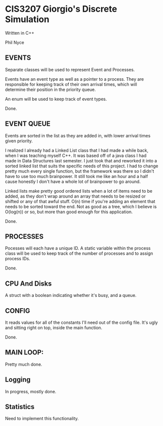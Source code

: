 # CIS3207 Giorgio's Discrete Simulation
  
  Written in C++
  
  Phil Nyce


## EVENTS

  Separate classes will be used to represent Event and Processes.

  Events have an event type as well as a pointer to a process. They are responsible for keeping track of their own arrival times, which will determine their position in the priority queue.

  An enum will be used to keep track of event types.
  
  Done.
  
  
## EVENT QUEUE
  
  Events are sorted in the list as they are added in, with lower arrival times given priority.
  
  I realized I already had a Linked List class that I had made a while back, when I was teaching myself C++. It was based off of a java class I had made in Data Structures last semester. I just took that and reworked it into a sorted linked list that suits the specific needs of this project. I had to change pretty much every single function, but the framework was there so I didn't have to use too much brainpower. It still took me like an hour and a half cause honestly I don't have a whole lot of brainpower to go around.
  
  Linked lists make pretty good ordered lists when a lot of items need to be added, as they don't wrap around an array that needs to be resized or shifted or any of that awful stuff. O(n) time if you're adding an element that needs to be sorted toward the end. Not as good as a tree, which I believe is O(log(n)) or so, but more than good enough for this application.
  
  Done.


## PROCESSES

  Pocesses will each have a unique ID. A static variable within the process class will be used to keep track of the number of processes and to assign process IDs.

  Done.


## CPU And Disks

  A struct with a boolean indicating whether it's busy, and a queue.


## CONFIG

  It reads values for all of the constants I'll need out of the config file. It's ugly and sitting right on top, inside the main function.
  
  Done.
  

## MAIN LOOP:

  Pretty much done.
  
  
## Logging

  In progress, mostly done.
  
  
## Statistics

  Need to implement this functionality.
